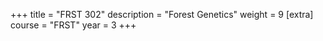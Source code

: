 +++
title = "FRST 302"
description = "Forest Genetics"
weight = 9
[extra]
course = "FRST"
year = 3
+++

